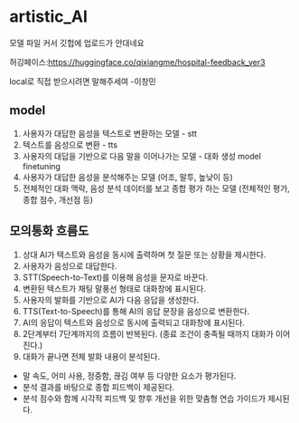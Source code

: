 # artistic_AI
모델 파일 커서 깃헙에 업로드가 안대네요

허깅페이스:https://huggingface.co/qixiangme/hospital-feedback_ver3

local로 직접 받으시려면 말해주세여 -이창민

## model
1. 사용자가 대답한 음성을 텍스트로 변환하는 모델 - stt
2. 텍스트를 음성으로 변환 - tts
3. 사용자의 대답을 기반으로 다음 말을 이어나가는 모델 - 대화 생성 model finetuning
4. 사용자가 대답한 음성을 분석해주는 모델 (어조, 말투, 높낮이 등)
5. 전체적인 대화 맥락, 음성 분석 데이터를 보고 종합 평가 하는 모델 (전체적인 평가, 종합 점수, 개선점 등)

## 모의통화 흐름도
1. 상대 AI가 텍스트와 음성을 동시에 출력하며 첫 질문 또는 상황을 제시한다.
2. 사용자가 음성으로 대답한다.
3. STT(Speech-to-Text)를 이용해 음성을 문자로 바꾼다.
4. 변환된 텍스트가 채팅 말풍선 형태로 대화창에 표시된다.
5. 사용자의 발화를 기반으로 AI가 다음 응답을 생성한다.
6. TTS(Text-to-Speech)를 통해 AI의 응답 문장을 음성으로 변환한다.
7. AI의 응답이 텍스트와 음성으로 동시에 출력되고 대화창에 표시된다.
8. 2단계부터 7단계까지의 흐름이 반복된다. (종료 조건이 충족될 때까지 대화가 이어진다.)
9. 대화가 끝나면 전체 발화 내용이 분석된다.
- 말 속도, 어미 사용, 정중함, 끊김 여부 등 다양한 요소가 평가된다.
- 분석 결과를 바탕으로 종합 피드백이 제공된다.
- 분석 점수와 함께 시각적 피드백 및 향후 개선을 위한 맞춤형 연습 가이드가 제시된다.
